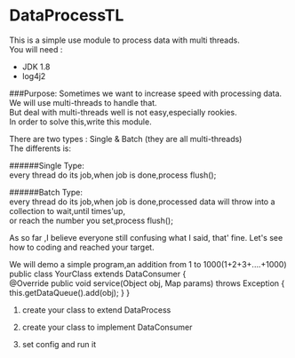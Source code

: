 # DataProcessTL
This is a simple use module to process data with multi threads.<br/>
You will need :<br/>
  * JDK 1.8
  * log4j2
  
###Purpose:
  Sometimes we want to increase speed with processing data. We will use multi-threads to handle that.<br/>
  But deal with multi-threads well is not easy,especially rookies.<br/>
  In order to solve this,write this module.<br/>
  
  There are two types : Single & Batch (they are all multi-threads)<br/>
  The differents is: <br/>  
  
######Single Type:<br/>
  every thread do its job,when job is done,process flush();<br/>
  
######Batch Type:<br/>
  every thread do its job,when job is done,processed data will throw into a collection to wait,until times'up,<br/>
  or reach the number you set,process flush();<br/>
  
As so far ,I believe everyone still confusing what I said, that' fine. 
Let's see how to coding and reached your target.

We will demo a simple program,an addition from 1 to 1000(1+2+3+....+1000)
    public class YourClass extends DataConsumer {   
    @Override
	public void service(Object obj, Map params) throws Exception {
	  this.getDataQueue().add(obj);
	  }
	}
1. create your class to extend DataProcess
   
2. create your class to implement DataConsumer

	

3. set config and run it
